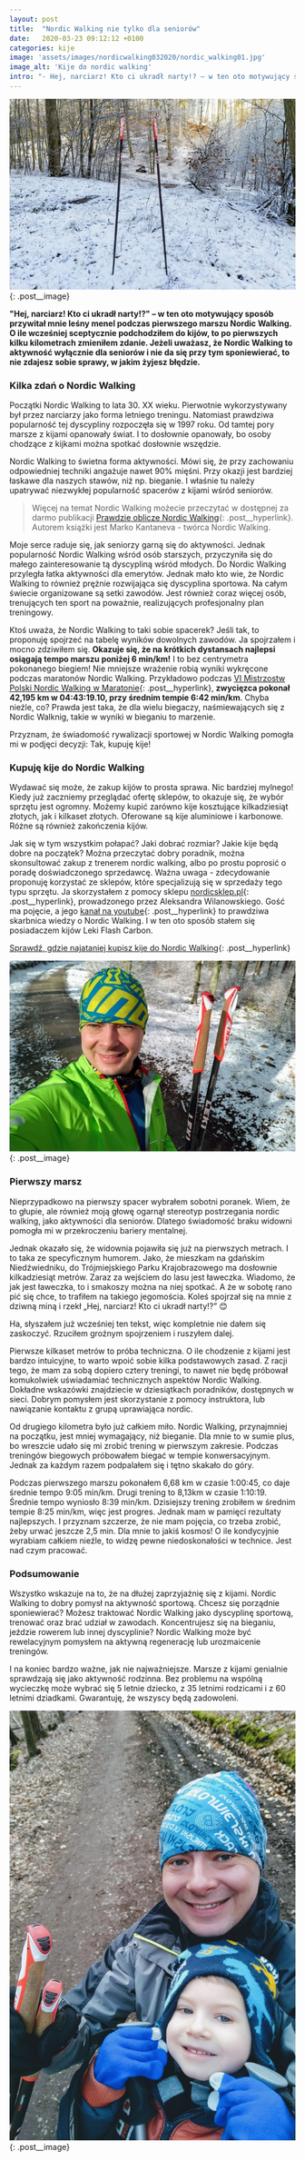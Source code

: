 ```yaml
---
layout: post
title:  "Nordic Walking nie tylko dla seniorów"
date:   2020-03-23 09:12:12 +0100
categories: kije
image: 'assets/images/nordicwalking032020/nordic_walking01.jpg'
image_alt: 'Kije do nordic walking'
intro: "- Hej, narciarz! Kto ci ukradł narty!? – w ten oto motywujący sposób przywitał mnie leśny menel podczas pierwszego marszu Nordic Walking. O ile wcześniej sceptycznie podchodziłem do kijów, to po pierwszych kilku kilometrach zmieniłem zdanie. Jeżeli uważasz, że Nordic Walking to aktywność wyłącznie dla seniorów i nie da się przy tym sponiewierać, to nie zdajesz sobie sprawy, w jakim żyjesz błędzie."
---
```


![Kije do Nordic Walking](/assets/images/nordicwalking032020/nordic_walking01.jpg){: .post__image}

**"Hej, narciarz! Kto ci ukradł narty!?" – w ten oto motywujący sposób przywitał mnie leśny menel podczas pierwszego marszu Nordic Walking. O ile wcześniej sceptycznie podchodziłem do kijów, to po pierwszych kilku kilometrach zmieniłem zdanie. Jeżeli uważasz, że Nordic Walking to aktywność wyłącznie dla seniorów i nie da się przy tym sponiewierać, to nie zdajesz sobie sprawy, w jakim żyjesz błędzie.**

### Kilka zdań o Nordic Walking

Początki Nordic Walking to lata 30. XX wieku. Pierwotnie wykorzystywany był przez narciarzy jako forma letniego treningu. Natomiast prawdziwa popularność tej dyscypliny rozpoczęła się w 1997 roku. Od tamtej pory marsze z kijami opanowały świat. I to dosłownie opanowały, bo osoby chodzące z kijkami można spotkać dosłownie wszędzie. 

Nordic Walking to świetna forma aktywności. Mówi się, że przy zachowaniu odpowiedniej techniki angażuje nawet 90% mięśni. Przy okazji jest bardziej łaskawe dla naszych stawów, niż np. bieganie. I właśnie tu należy upatrywać niezwykłej popularność spacerów z kijami wśród seniorów. 

>Więcej na temat Nordic Walking możecie przeczytać w dostępnej za darmo publikacji [Prawdzie oblicze Nordic Walking](https://chodzezkijami.pl/download/prawdziwe-oblicze-nordic-walking-marko-kantaneva-calosc-pdf-f1428.pdf){: .post__hyperlink}. Autorem książki jest Marko Kantaneva - twórca Nordic Walking.

Moje serce raduje się, jak seniorzy garną się do aktywności. Jednak popularność Nordic Walking wśród osób starszych, przyczyniła się do małego zainteresowanie tą dyscypliną wśród młodych. Do Nordic Walking przyległa łatka aktywności dla emerytów. Jednak mało kto wie, że Nordic Walking to również prężnie rozwijająca się dyscyplina sportowa. Na całym świecie organizowane są setki zawodów. Jest również coraz więcej osób, trenujących ten sport na poważnie, realizujących profesjonalny plan treningowy. 

Ktoś uważa, że Nordic Walking to taki sobie spacerek? Jeśli tak, to proponuję spojrzeć na tabelę wyników dowolnych zawodów. Ja spojrzałem i mocno zdziwiłem się. **Okazuje się, że na krótkich dystansach najlepsi osiągają tempo marszu poniżej 6 min/km!** I to bez centrymetra pokonanego biegiem! Nie mniejsze wrażenie robią wyniki wykręcone podczas maratonów Nordic Walking. Przykładowo podczas [ VI Mistrzostw Polski Nordic Walking w Maratonie](http://wyniki.b4sport.pl/vi-mistrzostwa-polski-nordic-walking-w-maratonie/e1593.html?embeded=0&auto=0){: .post__hyperlink}, **zwycięzca pokonał 42,195 km w 04:43:19.10, przy średnim tempie 6:42 min/km**. Chyba nieźle, co? Prawda jest taka, że dla wielu biegaczy, naśmiewających się z Nordic Walknig, takie w wyniki w bieganiu to marzenie. 

Przyznam, że świadomość rywalizacji sportowej w Nordic Walking pomogła mi w podjęci decyzji: Tak, kupuję kije!

### Kupuję kije do Nordic Walking

Wydawać się może, że zakup kijów to prosta sprawa. Nic bardziej mylnego! Kiedy już zaczniemy przeglądać ofertę sklepów, to okazuje się, że wybór sprzętu jest ogromny. Możemy kupić zarówno kije kosztujące kilkadziesiąt złotych, jak i kilkaset złotych. Oferowane są kije aluminiowe i karbonowe. Różne są również zakończenia kijów. 

Jak się w tym wszystkim połapać? Jaki dobrać rozmiar? Jakie kije będą dobre na początek? Można przeczytać dobry poradnik, można skonsultować zakup z trenerem nordic walking, albo po prostu poprosić o poradę doświadczonego sprzedawcę. Ważna uwaga - zdecydowanie proponuję korzystać ze sklepów, które specjalizują się w sprzedaży tego typu sprzętu. Ja skorzystałem z pomocy sklepu [nordicsklep.pl](https://nordicsklep.pl){: .post__hyperlink}, prowadzonego przez Aleksandra Wilanowskiego. Gość ma pojęcie, a jego [kanał na youtube](https://www.youtube.com/channel/UCkqqj4K7pix2e3wLErknanQ){: .post__hyperlink} to prawdziwa skarbnica wiedzy o Nordic Walking. I w ten oto sposób stałem się posiadaczem kijów Leki Flash Carbon.  

[Sprawdź, gdzie najataniej kupisz kije do Nordic Walking](https://www.ceneo.pl/Trekking_i_Nordic_Walking#crid=324996&pid=21224){: .post__hyperlink}

![Zdjęcie z pierwszego marszu Nordic Walking](/assets/images/nordicwalking032020/nordic_walking02.jpg){: .post__image}

### Pierwszy marsz

Nieprzypadkowo na pierwszy spacer wybrałem sobotni poranek. Wiem, że to głupie, ale również moją głowę ogarnął stereotyp postrzegania nordic walking, jako aktywności dla seniorów. Dlatego świadomość braku widowni pomogła mi w przekroczeniu bariery mentalnej. 

Jednak okazało się, że widownia pojawiła się już na pierwszych metrach. I to taka ze specyficznym humorem. Jako, że mieszkam na gdańskim Niedźwiedniku, do Trójmiejskiego Parku Krajobrazowego ma dosłownie kilkadziesiąt metrów. Zaraz za wejściem do lasu jest ławeczka. Wiadomo, że jak jest ławeczka, to i smakoszy można na niej spotkać. A że w sobotę rano pić się chce, to trafiłem na takiego jegomościa. Koleś spojrzał się na mnie z dziwną miną i rzekł „Hej, narciarz! Kto ci ukradł narty!?” 😊 

Ha, słyszałem już wcześniej ten tekst, więc kompletnie nie dałem się zaskoczyć. Rzuciłem groźnym spojrzeniem i ruszyłem dalej. 

Pierwsze kilkaset metrów to próba techniczna. O ile chodzenie z kijami jest bardzo intuicyjne, to warto wpoić sobie kilka podstawowych zasad. Z racji tego, że mam za sobą dopiero cztery treningi, to nawet nie będę próbował komukolwiek uświadamiać technicznych aspektów Nordic Walking. Dokładne wskazówki znajdziecie w dziesiątkach poradników, dostępnych w sieci. Dobrym pomysłem jest skorzystanie z pomocy instruktora, lub nawiązanie kontaktu z grupą uprawiająca nordic. 

Od drugiego kilometra było już całkiem miło. Nordic Walking, przynajmniej na początku, jest mniej wymagający, niż bieganie. Dla mnie to w sumie plus, bo wreszcie udało się mi zrobić trening w pierwszym zakresie. Podczas treningów biegowych próbowałem biegać w tempie konwersacyjnym. Jednak za każdym razem podpalałem się i tętno skakało do góry.  

Podczas pierwszego marszu pokonałem 6,68 km w czasie 1:00:45, co daje średnie tempo 9:05 min/km. Drugi trening to 8,13km w czasie 1:10:19. Średnie tempo wyniosło 8:39 min/km. Dzisiejszy trening zrobiłem w średnim tempie 8:25 min/km, więc jest progres. Jednak mam w pamięci rezultaty najlepszych. I przyznam szczerze, że nie mam pojęcia, co trzeba zrobić, żeby urwać jeszcze 2,5 min. Dla mnie to jakiś kosmos! O ile kondycyjnie wyrabiam całkiem nieźle, to widzę pewne niedoskonałości w technice. Jest nad czym pracować. 

### Podsumowanie

Wszystko wskazuje na to, że na dłużej zaprzyjaźnię się z kijami. Nordic Walking to dobry pomysł na aktywność sportową. Chcesz się porządnie sponiewierać? Możesz traktować Nordic Walking jako dyscyplinę sportową, trenować oraz brać udział w zawodach. Koncentrujesz się na bieganiu, jeździe rowerem lub innej dyscyplinie? Nordic Walking może być rewelacyjnym pomysłem na aktywną regenerację lub urozmaicenie treningów.  

I na koniec bardzo ważne, jak nie najważniejsze. Marsze z kijami genialnie sprawdzają się jako aktywność rodzinna. Bez problemu na wspólną wycieczkę może wybrać się 5 letnie dziecko, z 35 letnimi rodzicami i z 60 letnimi dziadkami. Gwarantuję, że wszyscy będą zadowoleni. 

![Zdjęcie z marszu](/assets/images/nordicwalking032020/nordic_walking04.jpg){: .post__image} 








 
 










